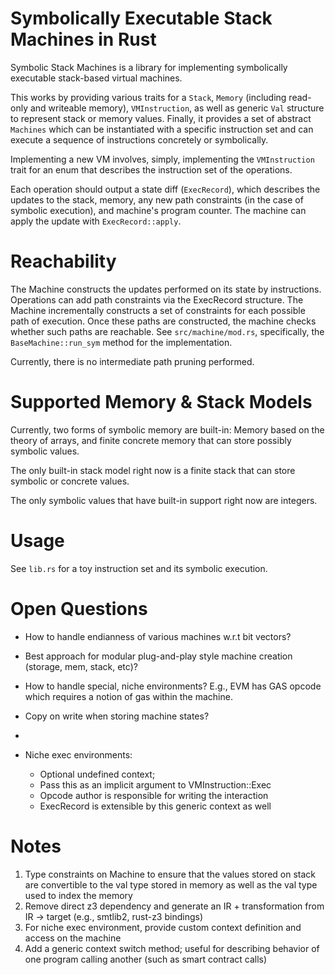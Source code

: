 # Symbolically Executable Stack Machines in Rust
Symbolic Stack Machines is a library for implementing symbolically executable stack-based virtual machines.

This works by providing various traits for a `Stack`, `Memory` (including read-only and writeable memory), `VMInstruction`,
as well as generic `Val` structure to represent stack or memory values. Finally, it provides a set of abstract `Machines`
which can be instantiated with a specific instruction set and can execute a sequence of instructions concretely or symbolically.

Implementing a new VM involves, simply, implementing the `VMInstruction` trait for an enum that describes the instruction set of the
operations.

Each operation should output a state diff (`ExecRecord`), which describes the updates to the stack, memory, any new path constraints (in the case of symbolic execution), and machine's program counter. The machine can apply the update with `ExecRecord::apply`.

# Reachability

The Machine constructs the updates performed on its state by instructions. Operations can add path constraints via the ExecRecord structure. The Machine incrementally constructs a set of constraints for each possible path of execution. Once these paths are constructed, the machine checks whether such paths are reachable. See `src/machine/mod.rs`, specifically, the `BaseMachine::run_sym` method for the implementation.

Currently, there is no intermediate path pruning performed.

# Supported Memory & Stack Models
Currently, two forms of symbolic memory are built-in: Memory based on the theory of arrays, and finite concrete memory that can store possibly symbolic values.

The only built-in stack model right now is a finite stack that can store symbolic or concrete values.

The only symbolic values that have built-in support right now are integers.

# Usage
See `lib.rs` for a toy instruction set and its symbolic execution.

# Open Questions
- How to handle endianness of various machines w.r.t bit vectors?
- Best approach for modular plug-and-play style machine creation (storage, mem, stack, etc)?
- How to handle special, niche environments? E.g., EVM has GAS opcode which requires a notion of gas within the machine.
- Copy on write when storing machine states?
-

- Niche exec environments:
    - Optional undefined context;
    - Pass this as an implicit argument to VMInstruction::Exec
    - Opcode author is responsible for writing the interaction
    - ExecRecord is extensible by this generic context as well



# Notes 
1. Type constraints on Machine to ensure that the values stored on stack are convertible to the val type stored in memory as well as the val type used to index the memory
2. Remove direct z3 dependency and generate an IR + transformation from IR -> target (e.g., smtlib2, rust-z3 bindings)
3. For niche exec environment, provide custom context definition and access on the machine
4. Add a generic context switch method; useful for describing behavior of one program calling another (such as smart contract calls)